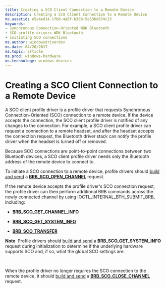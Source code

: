 ```yaml
---
title: Creating a SCO Client Connection to a Remote Device
description: Creating a SCO Client Connection to a Remote Device
ms.assetid: e5a4ed14-1fb0-4a5f-b388-5e536d674c23
keywords:
- Synchronous Connection-Oriented WDK Bluetooth
- SCO profile drivers WDK Bluetooth
- initiating SCO connections
ms.author: windowsdriverdev
ms.date: 04/20/2017
ms.topic: article
ms.prod: windows-hardware
ms.technology: windows-devices
---
```


# Creating a SCO Client Connection to a Remote Device


A SCO client profile driver is a profile driver that requests Synchronous Connection-Oriented (SCO) connection to a remote device. If the device accepts the connection, the SCO client profile driver is notified of any changes to the connection. For example, a SCO client profile driver can request a connection to a remote headset, and after the headset accepts the connection request, the Bluetooth driver stack can notify the profile driver when the headset is turned off or removed.

Because SCO connections are point-to-point connections between two Bluetooth devices, a SCO client profile driver needs only the Bluetooth address of the remote device to connect to.

To initiate a SCO connection to a remote device, profile drivers should [build and send](building-and-sending-a-brb.md) a [**BRB\_SCO\_OPEN\_CHANNEL**](https://msdn.microsoft.com/library/windows/hardware/ff536626) request.

If the remote device accepts the profile driver's SCO connection request, the profile driver can then perform additional BRB commands across the newly connected channel by using IOCTL\_INTERNAL\_BTH\_SUBMIT\_BRB, including:

-   [**BRB\_SCO\_GET\_CHANNEL\_INFO**](https://msdn.microsoft.com/library/windows/hardware/ff536624)

-   [**BRB\_SCO\_GET\_SYSTEM\_INFO**](https://msdn.microsoft.com/library/windows/hardware/ff536625)

-   [**BRB\_SCO\_TRANSFER**](https://msdn.microsoft.com/library/windows/hardware/ff536629)

**Note**  Profile drivers should [build and send](building-and-sending-a-brb.md) a **BRB\_SCO\_GET\_SYSTEM\_INFO** request during initialization to determine if the underlying hardware supports SCO and, if so, what the global SCO settings are.

 

When the profile driver no longer requires the SCO connection to the remote device, it should [build and send](building-and-sending-a-brb.md) a [**BRB\_SCO\_CLOSE\_CHANNEL**](https://msdn.microsoft.com/library/windows/hardware/ff536622) request.

 

 





